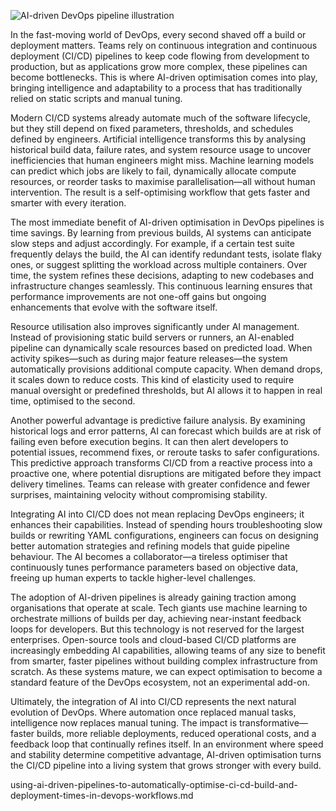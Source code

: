![AI-driven DevOps pipeline illustration](https://images.unsplash.com/photo-1555949963-aa79dcee981c?auto=format\&fit=crop\&w=1500\&q=80)

In the fast-moving world of DevOps, every second shaved off a build or deployment matters. Teams rely on continuous integration and continuous deployment (CI/CD) pipelines to keep code flowing from development to production, but as applications grow more complex, these pipelines can become bottlenecks. This is where AI-driven optimisation comes into play, bringing intelligence and adaptability to a process that has traditionally relied on static scripts and manual tuning.

Modern CI/CD systems already automate much of the software lifecycle, but they still depend on fixed parameters, thresholds, and schedules defined by engineers. Artificial intelligence transforms this by analysing historical build data, failure rates, and system resource usage to uncover inefficiencies that human engineers might miss. Machine learning models can predict which jobs are likely to fail, dynamically allocate compute resources, or reorder tasks to maximise parallelisation—all without human intervention. The result is a self-optimising workflow that gets faster and smarter with every iteration.

The most immediate benefit of AI-driven optimisation in DevOps pipelines is time savings. By learning from previous builds, AI systems can anticipate slow steps and adjust accordingly. For example, if a certain test suite frequently delays the build, the AI can identify redundant tests, isolate flaky ones, or suggest splitting the workload across multiple containers. Over time, the system refines these decisions, adapting to new codebases and infrastructure changes seamlessly. This continuous learning ensures that performance improvements are not one-off gains but ongoing enhancements that evolve with the software itself.

Resource utilisation also improves significantly under AI management. Instead of provisioning static build servers or runners, an AI-enabled pipeline can dynamically scale resources based on predicted load. When activity spikes—such as during major feature releases—the system automatically provisions additional compute capacity. When demand drops, it scales down to reduce costs. This kind of elasticity used to require manual oversight or predefined thresholds, but AI allows it to happen in real time, optimised to the second.

Another powerful advantage is predictive failure analysis. By examining historical logs and error patterns, AI can forecast which builds are at risk of failing even before execution begins. It can then alert developers to potential issues, recommend fixes, or reroute tasks to safer configurations. This predictive approach transforms CI/CD from a reactive process into a proactive one, where potential disruptions are mitigated before they impact delivery timelines. Teams can release with greater confidence and fewer surprises, maintaining velocity without compromising stability.

Integrating AI into CI/CD does not mean replacing DevOps engineers; it enhances their capabilities. Instead of spending hours troubleshooting slow builds or rewriting YAML configurations, engineers can focus on designing better automation strategies and refining models that guide pipeline behaviour. The AI becomes a collaborator—a tireless optimiser that continuously tunes performance parameters based on objective data, freeing up human experts to tackle higher-level challenges.

The adoption of AI-driven pipelines is already gaining traction among organisations that operate at scale. Tech giants use machine learning to orchestrate millions of builds per day, achieving near-instant feedback loops for developers. But this technology is not reserved for the largest enterprises. Open-source tools and cloud-based CI/CD platforms are increasingly embedding AI capabilities, allowing teams of any size to benefit from smarter, faster pipelines without building complex infrastructure from scratch. As these systems mature, we can expect optimisation to become a standard feature of the DevOps ecosystem, not an experimental add-on.

Ultimately, the integration of AI into CI/CD represents the next natural evolution of DevOps. Where automation once replaced manual tasks, intelligence now replaces manual tuning. The impact is transformative—faster builds, more reliable deployments, reduced operational costs, and a feedback loop that continually refines itself. In an environment where speed and stability determine competitive advantage, AI-driven optimisation turns the CI/CD pipeline into a living system that grows stronger with every build.

using-ai-driven-pipelines-to-automatically-optimise-ci-cd-build-and-deployment-times-in-devops-workflows.md
